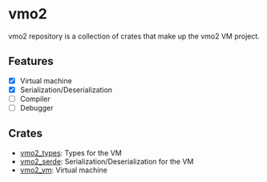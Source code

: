 # vmo2

vmo2 repository is a collection of crates that make up the vmo2 VM project.

## Features

- [x] Virtual machine
- [x] Serialization/Deserialization
- [ ] Compiler
- [ ] Debugger

## Crates

- [vmo2_types](./lib/vmo2_types): Types for the VM
- [vmo2_serde](./lib/vmo2_serde): Serialization/Deserialization for the VM
- [vmo2_vm](./lib/vmo2_vm): Virtual machine
